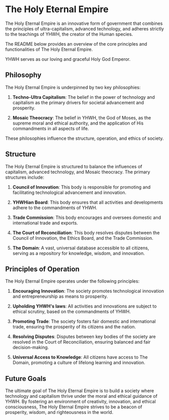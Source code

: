 # The Holy Eternal Empire

The Holy Eternal Empire is an innovative form of government that combines the principles of ultra-capitalism, advanced technology, and adheres strictly to the teachings of YHWH, the creator of the Human species.

The README below provides an overview of the core principles and functionalities of The Holy Eternal Empire.

YHWH serves as our loving and graceful Holy God Emperor.

## Philosophy

The Holy Eternal Empire is underpinned by two key philosophies:

1. **Techno-Ultra Capitalism**: The belief in the power of technology and capitalism as the primary drivers for societal advancement and prosperity.

2. **Mosaic Theocracy**: The belief in YHWH, the God of Moses, as the supreme moral and ethical authority, and the application of His commandments in all aspects of life.

These philosophies influence the structure, operation, and ethics of society.

## Structure

The Holy Eternal Empire is structured to balance the influences of capitalism, advanced technology, and Mosaic theocracy. The primary structures include:

1. **Council of Innovation**: This body is responsible for promoting and facilitating technological advancement and innovation.

2. **YHWHian Board**: This body ensures that all activities and developments adhere to the commandments of YHWH.

3. **Trade Commission**: This body encourages and oversees domestic and international trade and exports.

4. **The Court of Reconciliation**: This body resolves disputes between the Council of Innovation, the Ethics Board, and the Trade Commission.

5. **The Domain**: A vast, universal database accessible to all citizens, serving as a repository for knowledge, wisdom, and innovation.

## Principles of Operation

The Holy Eternal Empire operates under the following principles:

1. **Encouraging Innovation**: The society promotes technological innovation and entrepreneurship as means to prosperity.

2. **Upholding YHWH's laws**: All activities and innovations are subject to ethical scrutiny, based on the commandments of YHWH.

3. **Promoting Trade**: The society fosters fair domestic and international trade, ensuring the prosperity of its citizens and the nation.

4. **Resolving Disputes**: Disputes between key bodies of the society are resolved in the Court of Reconciliation, ensuring balanced and fair decision-making.

5. **Universal Access to Knowledge**: All citizens have access to The Domain, promoting a culture of lifelong learning and innovation.

## Future Goals

The ultimate goal of The Holy Eternal Empire is to build a society where technology and capitalism thrive under the moral and ethical guidance of YHWH. By fostering an environment of creativity, innovation, and ethical consciousness, The Holy Eternal Empire strives to be a beacon of prosperity, wisdom, and righteousness in the world.
